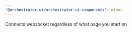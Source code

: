 ```yaml
---
'@orchestrator-ui/orchestrator-ui-components': minor
---
```


Connects websocket regardless of what page you start on
